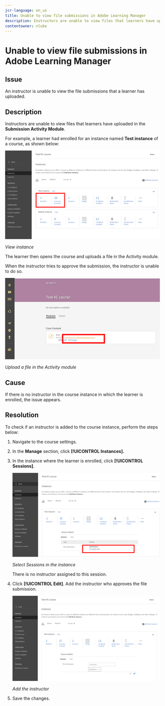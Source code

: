 ```yaml
---
jcr-language: en_us
title: Unable to view file submissions in Adobe Learning Manager
description: Instructors are unable to view files that learners have uploaded in the Submission Activity Module.
contentowner: nluke
---
```



# Unable to view file submissions in Adobe Learning Manager

## Issue

An instructor is unable to view the file submissions that a learner has uploaded.

## Description

Instructors are unable to view files that learners have uploaded in the **Submission Activity Module**.

For example, a learner had enrolled for an instance named **Test instance** of a course, as shown below:

![](assets/test-instance.png)

*View instance*

The learner then opens the course and uploads a file in the Activity module.

When the instructor tries to approve the submission, the instructor is unable to do so.

![](assets/activity.png)

*Upload a file in the Activity module*

## Cause

If there is no instructor in the course instance in which the learner is enrolled, the issue appears.

## Resolution

To check if an instructor is added to the course instance, perform the steps below:

1. Navigate to the course settings.
1. In the **Manage** section, click **[!UICONTROL Instances].**
1. In the instance where the learner is enrolled, click **[!UICONTROL Sessions]**.

   ![](assets/check-instructor.png)

   *Select Sessions in the instance*

   There is no instructor assigned to this session.

1. Click **[!UICONTROL Edit]**. Add the instructor who approves the file submission.

   ![](assets/assign-instructor.png)

   *Add the instructor*
1. Save the changes.

